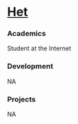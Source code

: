 # [Het](http://github.com/hetp111)

### Academics

Student at the Internet

### Development

NA


### Projects

NA
